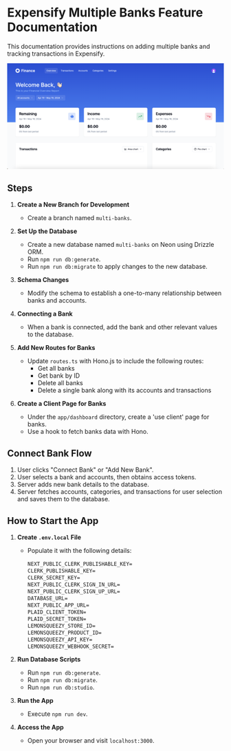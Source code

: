 # Expensify Multiple Banks Feature Documentation

This documentation provides instructions on adding multiple banks and tracking transactions in Expensify.

![Example Image](images/screenshot.png)

## Steps

1. **Create a New Branch for Development**
   - Create a branch named `multi-banks`.

2. **Set Up the Database**
   - Create a new database named `multi-banks` on Neon using Drizzle ORM.
   - Run `npm run db:generate`.
   - Run `npm run db:migrate` to apply changes to the new database.

3. **Schema Changes**
   - Modify the schema to establish a one-to-many relationship between banks and accounts.

4. **Connecting a Bank**
   - When a bank is connected, add the bank and other relevant values to the database.

5. **Add New Routes for Banks**
   - Update `routes.ts` with Hono.js to include the following routes:
     - Get all banks
     - Get bank by ID
     - Delete all banks
     - Delete a single bank along with its accounts and transactions

6. **Create a Client Page for Banks**
   - Under the `app/dashboard` directory, create a 'use client' page for banks.
   - Use a hook to fetch banks data with Hono.

## Connect Bank Flow

1. User clicks "Connect Bank" or "Add New Bank".
2. User selects a bank and accounts, then obtains access tokens.
3. Server adds new bank details to the database.
4. Server fetches accounts, categories, and transactions for user selection and saves them to the database.

## How to Start the App

1. **Create `.env.local` File**
   - Populate it with the following details:
     ```
     NEXT_PUBLIC_CLERK_PUBLISHABLE_KEY=
     CLERK_PUBLISHABLE_KEY=
     CLERK_SECRET_KEY=
     NEXT_PUBLIC_CLERK_SIGN_IN_URL=
     NEXT_PUBLIC_CLERK_SIGN_UP_URL=
     DATABASE_URL=
     NEXT_PUBLIC_APP_URL=
     PLAID_CLIENT_TOKEN=
     PLAID_SECRET_TOKEN=
     LEMONSQUEEZY_STORE_ID=
     LEMONSQUEEZY_PRODUCT_ID=
     LEMONSQUEEZY_API_KEY=
     LEMONSQUEEZY_WEBHOOK_SECRET=
     ```

2. **Run Database Scripts**
   - Run `npm run db:generate`.
   - Run `npm run db:migrate`.
   - Run `npm run db:studio`.

3. **Run the App**
   - Execute `npm run dev`.

4. **Access the App**
   - Open your browser and visit `localhost:3000`.
